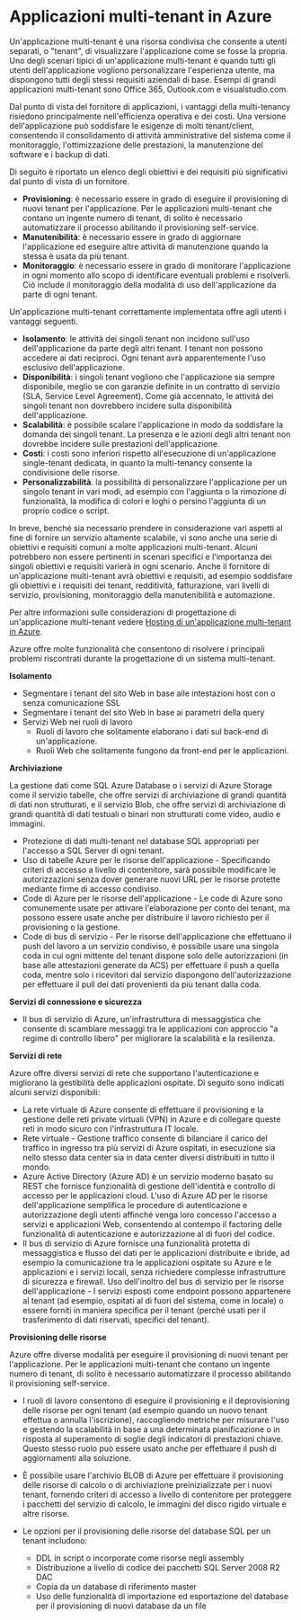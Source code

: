 ﻿<properties 
	pageTitle="Modello di applicazione Web multi-tenant - Architettura di Azure" 
	description="Sono disponibili informazioni generali sull'architettura e modelli di progettazione che descrivono come implementare un'applicazione Web multi-tenant in Azure." 
	services="" 
	documentationCenter=".net" 
	authors="" 
	manager="wpickett" 
	editor=""/>

<tags 
	ms.service="active-directory" 
	ms.workload="identity" 
	ms.tgt_pltfrm="na" 
	ms.devlang="dotnet" 
	ms.topic="article" 
	ms.date="11/19/2014" 
	ms.author="wpickett"/>

# Applicazioni multi-tenant in Azure

Un'applicazione multi-tenant è una risorsa condivisa che consente a utenti separati, o "tenant", di visualizzare l'applicazione come se fosse la propria. Uno degli scenari tipici di un'applicazione multi-tenant è quando tutti gli utenti dell'applicazione vogliono personalizzare l'esperienza utente, ma dispongono tutti degli stessi requisiti aziendali di base. Esempi di grandi applicazioni multi-tenant sono Office 365, Outlook.com e visualstudio.com.

Dal punto di vista del fornitore di applicazioni, i vantaggi della multi-tenancy risiedono principalmente nell'efficienza operativa e dei costi. Una versione dell'applicazione può soddisfare le esigenze di molti tenant/client, consentendo il consolidamento di attività amministrative del sistema come il monitoraggio, l'ottimizzazione delle prestazioni, la manutenzione del software e i backup di dati.

Di seguito è riportato un elenco degli obiettivi e dei requisiti più significativi dal punto di vista di un fornitore.

- **Provisioning**: è necessario essere in grado di eseguire il provisioning di nuovi tenant per l'applicazione.  Per le applicazioni multi-tenant che contano un ingente numero di tenant, di solito è necessario automatizzare il processo abilitando il provisioning self-service.
- **Manutenibilità**: è necessario essere in grado di aggiornare l'applicazione ed eseguire altre attività di manutenzione quando la stessa è usata da più tenant. 
- **Monitoraggio**: è necessario essere in grado di monitorare l'applicazione in ogni momento allo scopo di identificare eventuali problemi e risolverli. Ciò include il monitoraggio della modalità di uso dell'applicazione da parte di ogni tenant.

Un'applicazione multi-tenant correttamente implementata offre agli utenti i vantaggi seguenti.

- **Isolamento**: le attività dei singoli tenant non incidono sull'uso dell'applicazione da parte degli altri tenant. I tenant non possono accedere ai dati reciproci. Ogni tenant avrà apparentemente l'uso esclusivo dell'applicazione.
- **Disponibilità**: i singoli tenant vogliono che l'applicazione sia sempre disponibile, meglio se con garanzie definite in un contratto di servizio (SLA, Service Level Agreement). Come già accennato, le attività dei singoli tenant non dovrebbero incidere sulla disponibilità dell'applicazione.
- **Scalabilità**: è possibile scalare l'applicazione in modo da soddisfare la domanda dei singoli tenant. La presenza e le azioni degli altri tenant non dovrebbe incidere sulle prestazioni dell'applicazione. 
- **Costi**: i costi sono inferiori rispetto all'esecuzione di un'applicazione single-tenant dedicata, in quanto la multi-tenancy consente la condivisione delle risorse. 
- **Personalizzabilità**. la possibilità di personalizzare l'applicazione per un singolo tenant in vari modi, ad esempio con l'aggiunta o la rimozione di funzionalità, la modifica di colori e loghi o persino l'aggiunta di un proprio codice o script.
 
In breve, benché sia necessario prendere in considerazione vari aspetti al fine di fornire un servizio altamente scalabile, vi sono anche una serie di obiettivi e requisiti comuni a molte applicazioni multi-tenant. Alcuni potrebbero non essere pertinenti in scenari specifici e l'importanza dei singoli obiettivi e requisiti varierà in ogni scenario. Anche il fornitore di un'applicazione multi-tenant avrà obiettivi e requisiti, ad esempio soddisfare gli obiettivi e i requisiti dei tenant, redditività, fatturazione, vari livelli di servizio, provisioning, monitoraggio della manutenibilità e automazione. 

Per altre informazioni sulle considerazioni di progettazione di un'applicazione multi-tenant vedere [Hosting di un'applicazione multi-tenant in Azure][].

Azure offre molte funzionalità che consentono di risolvere i principali problemi riscontrati durante la progettazione di un sistema multi-tenant. 

**Isolamento** 

- Segmentare i tenant del sito Web in base alle intestazioni host con o senza comunicazione SSL
- Segmentare i tenant del sito Web in base ai parametri della query
- Servizi Web nei ruoli di lavoro
	- Ruoli di lavoro che solitamente elaborano i dati sul back-end di un'applicazione.
	- Ruoli Web che solitamente fungono da front-end per le applicazioni.

**Archiviazione**

La gestione dati come SQL Azure Database o i servizi di Azure Storage come il servizio tabelle, che offre servizi di archiviazione di grandi quantità di dati non strutturati, e il servizio Blob, che offre servizi di archiviazione di grandi quantità di dati testuali o binari non strutturati come video, audio e immagini.

- Protezione di dati multi-tenant nel database SQL appropriati per l'accesso a SQL Server di ogni tenant. 
- Uso di tabelle Azure per le risorse dell'applicazione - Specificando criteri di accesso a livello di contenitore, sarà possibile modificare le autorizzazioni senza dover generare nuovi URL per le risorse protette mediante firme di accesso condiviso. 
- Code di Azure per le risorse dell'applicazione - Le code di Azure sono comunemente usate per attivare l'elaborazione per conto dei tenant, ma possono essere usate anche per distribuire il lavoro richiesto per il provisioning o la gestione. 
- Code di bus di servizio - Per le risorse dell'applicazione che effettuano il push del lavoro a un servizio condiviso, è possibile usare una singola coda in cui ogni mittente del tenant dispone solo delle autorizzazioni (in base alle attestazioni generate da ACS) per effettuare il push a quella coda, mentre solo i ricevitori dal servizio dispongono dell'autorizzazione per effettuare il pull dei dati provenienti da più tenant dalla coda. 


**Servizi di connessione e sicurezza**

- Il bus di servizio di Azure, un'infrastruttura di messaggistica che consente di scambiare messaggi tra le applicazioni con approccio "a regime di controllo libero" per migliorare la scalabilità e la resilienza. 

**Servizi di rete**

Azure offre diversi servizi di rete che supportano l'autenticazione e migliorano la gestibilità delle applicazioni ospitate. Di seguito sono indicati alcuni servizi disponibili: 

- La rete virtuale di Azure consente di effettuare il provisioning e la gestione delle reti private virtuali (VPN) in Azure e di collegare queste reti in modo sicuro con l'infrastruttura IT locale. 
- Rete virtuale - Gestione traffico consente di bilanciare il carico del traffico in ingresso tra più servizi di Azure ospitati, in esecuzione sia nello stesso data center sia in data center diversi distribuiti in tutto il mondo. 
- Azure Active Directory (Azure AD) è un servizio moderno basato su REST che fornisce funzionalità di gestione dell'identità e controllo di accesso per le applicazioni cloud. L'uso di Azure AD per le risorse dell'applicazione semplifica le procedure di autenticazione e autorizzazione degli utenti affinché venga loro concesso l'accesso a servizi e applicazioni Web, consentendo al contempo il factoring delle funzionalità di autenticazione e autorizzazione al di fuori del codice. 
- Il bus di servizio di Azure fornisce una funzionalità protetta di messaggistica e flusso dei dati per le applicazioni distribuite e ibride, ad esempio la comunicazione tra le applicazioni ospitate su Azure e le applicazioni e i servizi locali, senza richiedere complesse infrastrutture di sicurezza e firewall. Uso dell'inoltro del bus di servizio per le risorse dell'applicazione - I servizi esposti come endpoint possono appartenere al tenant (ad esempio, ospitati al di fuori del sistema, come in locale) o essere forniti in maniera specifica per il tenant (perché usati per il trasferimento di dati riservati, specifici del tenant). 



**Provisioning delle risorse**

Azure offre diverse modalità per eseguire il provisioning di nuovi tenant per l'applicazione. Per le applicazioni multi-tenant che contano un ingente numero di tenant, di solito è necessario automatizzare il processo abilitando il provisioning self-service.

- I ruoli di lavoro consentono di eseguire il provisioning e il deprovisioning delle risorse per ogni tenant (ad esempio quando un nuovo tenant effettua o annulla l'iscrizione), raccogliendo metriche per misurare l'uso e gestendo la scalabilità in base a una determinata pianificazione o in risposta al superamento di soglie degli indicatori di prestazioni chiave. Questo stesso ruolo può essere usato anche per effettuare il push di aggiornamenti alla soluzione. 
- È possibile usare l'archivio BLOB di Azure per effettuare il provisioning delle risorse di calcolo o di archiviazione preinizializzate per i nuovi tenant, fornendo criteri di accesso a livello di contenitore per proteggere i pacchetti del servizio di calcolo, le immagini del disco rigido virtuale e altre risorse.
- Le opzioni per il provisioning delle risorse del database SQL per un tenant includono:

	- 	DDL in script o incorporate come risorse negli assembly 
	- 	Distribuzione a livello di codice dei pacchetti SQL Server 2008 R2 DAC
	- 	Copia da un database di riferimento master 
	- 	Uso delle funzionalità di importazione ed esportazione del database per il provisioning di nuovi database da un file 



<!--links-->

[Hosting di un'applicazione multi-tenant in Azure]: http://msdn.microsoft.com/library/hh534480.aspx
[Progettazione di applicazioni multi-tenant in Azure]: http://msdn.microsoft.com/library/windowsazure/hh689716



<!--HONumber=47-->

